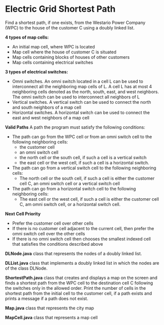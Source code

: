 # Electric Grid Shortest Path

Find a shortest path, if one exists, from the Westario Power Company (WPC) to the house of the customer C using a doubly linked list.

**4 types of map cells:**
  - An initial map cell, where WPC is located
  - Map cell where the house of customer C is situated
  - Map cells containing blocks of houses of other customers
  - Map cells containing electrical switches

**3 types of electrical switches:**
  - Omni switches. An omni switch located in a cell L can be used to interconnect all the neighboring map cells of L. A cell L has at most 4 neighboring cells denoted as the north, south, east, and west neighbors. The omni switch can be used to interconnect all neighbors of L
  - Vertical switches. A vertical switch can be used to connect the north and south neighbors of a map cell
  - Horizontal switches. A horizontal switch can be used to connect the east and west neighbors of a map cell
  
**Valid Paths**
A path the program must satisfy the following conditions:
  - The path can go from the WPC cell or from an omni switch cell to the following neighboring cells:
      - the customer cell 
      -	an omni switch cell
      - the north cell or the south cell, if such a cell is a vertical switch
      - the east cell or the west cell, if such a cell is a horizontal switch.
  - The path can go from a vertical switch cell to the following neighboring cells:
      - The north cell or the south cell, if such a cell is either the customer cell C, an omni switch cell or a vertical switch cell 
  - The path can go from a horizontal switch cell to the following neighboring cells:
      - The east cell or the west cell, if such a cell is either the customer cell C, am omni switch cell, or a horizontal switch cell.

**Next Cell Priority**
  - Prefer the customer cell over other cells
  - If there is no customer cell adjacent to the current cell, then prefer the omni switch cell over the other cells
  - If there is no omni switch cell then chooses the smallest indexed cell that satisfies the conditions described above
  
**DLNode.java** class that represents the nodes of a doubly linked list.

**DLList.java** class that implements a doubly linked list in which the nodes are of the class DLNode. 

**ShortestPath.java** class that creates and displays a map on the screen and finds a shortest path from the WPC cell to the destination cell C following the switches only in the allowed order. Print the number of cells in the shortest path from the initial cell to the customer cell, if a path exists and prints a message if a path does not exist.

**Map.java** class that represents the city map

**MapCell.java** class that represents a map cell
